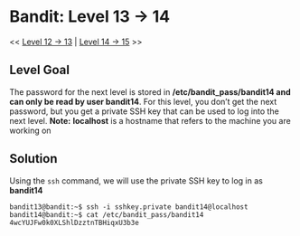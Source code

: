 # Bandit: Level 13 -> 14
<< [Level 12 -> 13](https://github.com/Dennis-Dang/OverTheWire/blob/main/0_bandit/level_12-13.md) | [Level 14 -> 15](https://github.com/Dennis-Dang/OverTheWire/blob/main/0_bandit/level_14-15.md) \>\>

## Level Goal
The password for the next level is stored in **/etc/bandit_pass/bandit14 and can only be read by user bandit14**. For this level, you don’t get the next password, but you get a private SSH key that can be used to log into the next level. **Note:** **localhost** is a hostname that refers to the machine you are working on

## Solution
Using the `ssh` command, we will use the private SSH key to log in as **bandit14**
```console
bandit13@bandit:~$ ssh -i sshkey.private bandit14@localhost
bandit14@bandit:~$ cat /etc/bandit_pass/bandit14
4wcYUJFw0k0XLShlDzztnTBHiqxU3b3e
``` 
